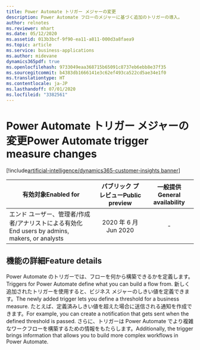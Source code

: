 ```yaml
---
title: Power Automate トリガー メジャーの変更
description: Power Automate フローのメジャーに基づく追加のトリガーの導入。
author: relnotes
ms.reviewer: mhart
ms.date: 05/12/2020
ms.assetid: 013b3bcf-9f90-ea11-a811-000d3a8faea9
ms.topic: article
ms.service: business-applications
ms.author: midevane
dynamics365pdf: true
ms.openlocfilehash: 9733049eaa368715b65091c8737eb6ebb8e37f35
ms.sourcegitcommit: b4383db1666141e3c62ef493ca522cd5ae34e1f0
ms.translationtype: HT
ms.contentlocale: ja-JP
ms.lasthandoff: 07/01/2020
ms.locfileid: "3382561"
---
```

# <a name="power-automate-trigger-measure-changes"></a><span data-ttu-id="5034e-103">Power Automate トリガー メジャーの変更</span><span class="sxs-lookup"><span data-stu-id="5034e-103">Power Automate trigger measure changes</span></span>
[!include[artificial-intelligence/dynamics365-customer-insights banner](../includes/artificial-intelligence/dynamics365-customer-insights.md)]

| <span data-ttu-id="5034e-104">有効対象</span><span class="sxs-lookup"><span data-stu-id="5034e-104">Enabled for</span></span>    |  <span data-ttu-id="5034e-105">パブリック プレビュー</span><span class="sxs-lookup"><span data-stu-id="5034e-105">Public preview</span></span> | <span data-ttu-id="5034e-106">一般提供</span><span class="sxs-lookup"><span data-stu-id="5034e-106">General availability</span></span> | 
| ---------- | :----------: |:----------: |
|<span data-ttu-id="5034e-107">エンド ユーザー、管理者/作成者/アナリストによる有効化</span><span class="sxs-lookup"><span data-stu-id="5034e-107">End users by admins, makers, or analysts</span></span>|<span data-ttu-id="5034e-108">2020 年 6 月</span><span class="sxs-lookup"><span data-stu-id="5034e-108">Jun 2020</span></span>| -|






## <a name="feature-details"></a><span data-ttu-id="5034e-109">機能の詳細</span><span class="sxs-lookup"><span data-stu-id="5034e-109">Feature details</span></span>
<!--feature detail start -->
<span data-ttu-id="5034e-110">Power Automate のトリガーでは、フローを何から構築できるかを定義します。</span><span class="sxs-lookup"><span data-stu-id="5034e-110">Triggers for Power Automate define what you can build a flow from.</span></span> <span data-ttu-id="5034e-111">新しく追加されたトリガーを使用すると、ビジネス メジャーのしきい値を定義できます。</span><span class="sxs-lookup"><span data-stu-id="5034e-111">The newly added trigger lets you define a threshold for a business measure.</span></span> <span data-ttu-id="5034e-112">たとえば、定義済みしきい値を超えた場合に送信される通知を作成できます。</span><span class="sxs-lookup"><span data-stu-id="5034e-112">For example, you can create a notification that gets sent when the defined threshold is passed.</span></span> <span data-ttu-id="5034e-113">さらに、トリガーは Power Automate でより複雑なワークフローを構築するための情報をもたらします。</span><span class="sxs-lookup"><span data-stu-id="5034e-113">Additionally, the trigger brings information that allows you to build more complex workflows in Power Automate.</span></span>
<!--feature detail end -->









